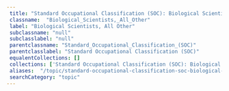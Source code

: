 ```yaml
--- 
 title: "Standard Occupational Classification (SOC): Biological Scientists, All Other" 
 classname:  "Biological_Scientists,_All_Other" 
 label: "Biological Scientists, All Other" 
 subclassname: "null" 
 subclasslabel: "null" 
 parentclassname: "Standard_Occupational_Classification_(SOC)" 
 parentclasslabel: "Standard Occupational Classification (SOC)" 
 equalentCollections: [] 
 collections: ['Standard Occupational Classification (SOC): Biological Scientists, All Other']
 aliases:  "/topic/standard-occupational-classification-soc-biological-scientists-all-other"  
 searchCategory: "topic" 
---
```

